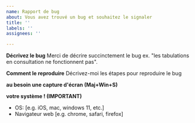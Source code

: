 ```yaml
---
name: Rapport de bug
about: Vous avez trouvé un bug et souhaitez le signaler
title: ''
labels: ''
assignees: ''

---
```


**Décrivez le bug**
Merci de décrire succinctement le bug ex. "les tabulations en consultation ne fonctionnent pas".

**Comment le reproduire**
Décrivez-moi les étapes pour reproduire le bug

**au besoin une capture d'écran (Maj+Win+S)**

**votre système ! (IMPORTANT)**
 - OS: [e.g. iOS, mac, windows 11, etc.]
 - Navigateur web [e.g. chrome, safari, firefox]
